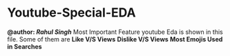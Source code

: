 # Youtube-Special-EDA
**@author: *Rahul Singh***
Most Important Feature youtube Eda is shown in this file.
Some of them are
**Like V/S Views**
**Dislike V/S Views**
**Most Emojis Used in Searches**


